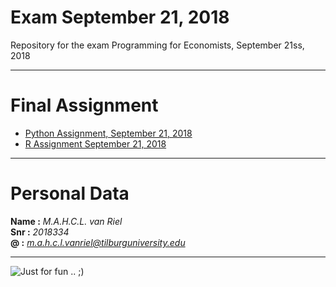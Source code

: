 # Exam September 21, 2018
Repository for the exam Programming for Economists, September 21ss, 2018  
___  
# Final Assignment  
* [Python Assignment, September 21, 2018](https://github.com/u220869/exam_sep_21/blob/master/exam_Sep_21_2018.ipynb)
* [R Assignment September 21, 2018](https://github.com/u220869/exam_sep_21/blob/master/R%20Exam%20Spet%2021.ipynb)  

___  

# Personal Data
**Name :** *M.A.H.C.L. van Riel*  
**Snr :** *2018334*  
**@ :** *m.a.h.c.l.vanriel@tilburguniversity.edu*  

___  

![](http://gif-finder.com/wp-content/uploads/2015/12/Bored-cat.gif "Just for fun .. ;)")
